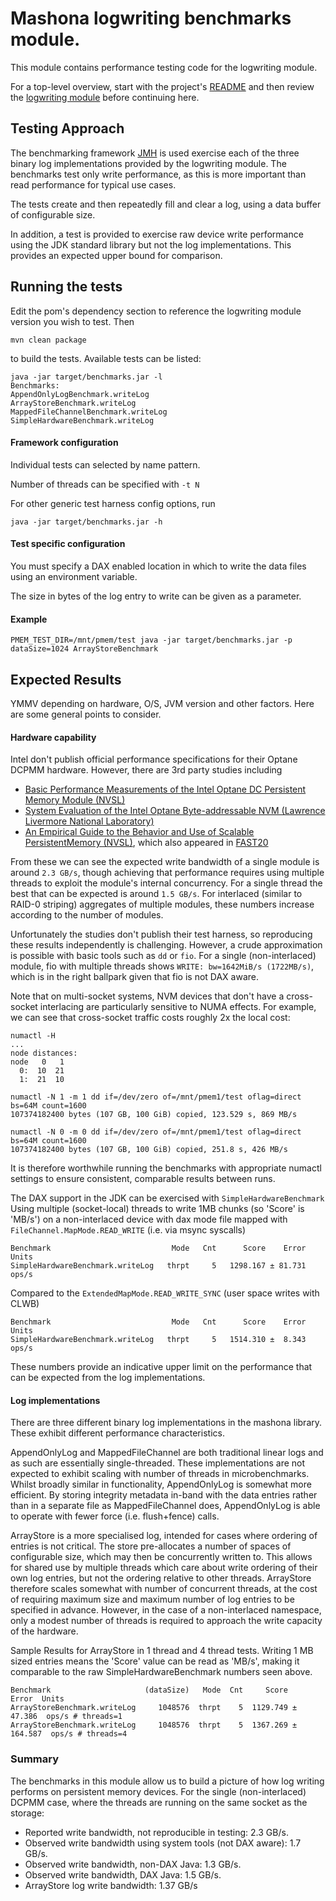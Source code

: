 # Mashona logwriting benchmarks module.

This module contains performance testing code for the logwriting module.

For a top-level overview, start with the project's [README](../README.md) and then review the [logwriting module](../logwriting) before continuing here.

## Testing Approach

The benchmarking framework [JMH](https://github.com/openjdk/jmh) is used exercise each of the three binary log implementations provided by the logwriting module.
The benchmarks test only write performance, as this is more important than read performance for typical use cases.

The tests create and then repeatedly fill and clear a log, using a data buffer of configurable size.

In addition, a test is provided to exercise raw device write performance using the JDK standard library but not the log implementations. This provides an expected upper bound for comparison.

## Running the tests

Edit the pom's dependency section to reference the logwriting module version you wish to test. Then
```
mvn clean package
```
to build the tests. Available tests can be listed:
```
java -jar target/benchmarks.jar -l
Benchmarks:
AppendOnlyLogBenchmark.writeLog
ArrayStoreBenchmark.writeLog
MappedFileChannelBenchmark.writeLog
SimpleHardwareBenchmark.writeLog
```
#### Framework configuration

Individual tests can selected by name pattern.

Number of threads can be specified with `-t N`

For other generic test harness config options, run
```
java -jar target/benchmarks.jar -h
```

#### Test specific configuration

You must specify a DAX enabled location in which to write the data files using an environment variable.

The size in bytes of the log entry to write can be given as a parameter.

#### Example

```
PMEM_TEST_DIR=/mnt/pmem/test java -jar target/benchmarks.jar -p dataSize=1024 ArrayStoreBenchmark
```

## Expected Results

YMMV depending on hardware, O/S, JVM version and other factors. Here are some general points to consider.

#### Hardware capability

Intel don't publish official performance specifications for their Optane DCPMM hardware.
However, there are 3rd party studies including
- [Basic Performance Measurements of the Intel Optane DC Persistent Memory Module (NVSL)](https://arxiv.org/pdf/1903.05714.pdf)
- [System Evaluation of the Intel Optane Byte-addressable NVM (Lawrence Livermore National Laboratory)](https://arxiv.org/pdf/1908.06503.pdf)
- [An Empirical Guide to the Behavior and Use of Scalable PersistentMemory (NVSL)](https://arxiv.org/pdf/1908.03583.pdf), which also appeared in [FAST20](https://www.usenix.org/system/files/fast20-yang.pdf)

From these we can see the expected write bandwidth of a single module is around `2.3 GB/s`, though achieving that performance requires using multiple threads to exploit the module's internal concurrency.
For a single thread the best that can be expected is around `1.5 GB/s`. For interlaced (similar to RAID-0 striping) aggregates of multiple modules, these numbers increase according to the number of modules.

Unfortunately the studies don't publish their test harness, so reproducing these results independently is challenging.
However, a crude approximation is possible with basic tools such as `dd` or `fio`.
For a single (non-interlaced) module, fio with multiple threads shows `WRITE: bw=1642MiB/s (1722MB/s)`, which is in the right ballpark given that fio is not DAX aware.

Note that on multi-socket systems, NVM devices that don't have a cross-socket interlacing are particularly sensitive to NUMA effects. For example, we can see that cross-socket traffic costs roughly 2x the local cost:
```
numactl -H
...
node distances:
node   0   1
  0:  10  21
  1:  21  10

numactl -N 1 -m 1 dd if=/dev/zero of=/mnt/pmem1/test oflag=direct bs=64M count=1600
107374182400 bytes (107 GB, 100 GiB) copied, 123.529 s, 869 MB/s

numactl -N 0 -m 0 dd if=/dev/zero of=/mnt/pmem1/test oflag=direct bs=64M count=1600
107374182400 bytes (107 GB, 100 GiB) copied, 251.8 s, 426 MB/s

```
It is therefore worthwhile running the benchmarks with appropriate numactl settings to ensure consistent, comparable results between runs.

The DAX support in the JDK can be exercised with `SimpleHardwareBenchmark`
Using multiple (socket-local) threads to write 1MB chunks (so 'Score' is 'MB/s') on a non-interlaced device with dax mode file mapped with `FileChannel.MapMode.READ_WRITE` (i.e. via msync syscalls)
```
Benchmark                           Mode   Cnt      Score    Error  Units
SimpleHardwareBenchmark.writeLog   thrpt     5   1298.167 ± 81.731  ops/s
```
Compared to the `ExtendedMapMode.READ_WRITE_SYNC` (user space writes with CLWB)
```
Benchmark                           Mode   Cnt      Score    Error  Units
SimpleHardwareBenchmark.writeLog   thrpt     5   1514.310 ±  8.343  ops/s
```

These numbers provide an indicative upper limit on the performance that can be expected from the log implementations.

#### Log implementations

There are three different binary log implementations in the mashona library.
These exhibit different performance characteristics.

AppendOnlyLog and MappedFileChannel are both traditional linear logs and as such are essentially single-threaded.
These implementations are not expected to exhibit scaling with number of threads in microbenchmarks.
Whilst broadly similar in functionality, AppendOnlyLog is somewhat more efficient.
By storing integrity metadata in-band with the data entries rather than in a separate file as MappedFileChannel does,
AppendOnlyLog is able to operate with fewer force (i.e. flush+fence) calls.

ArrayStore is a more specialised log, intended for cases where ordering of entries is not critical.
The store pre-allocates a number of spaces of configurable size, which may then be concurrently written to.
This allows for shared use by multiple threads which care about write ordering of their own log entries, but not the ordering relative to other threads.
ArrayStore therefore scales somewhat with number of concurrent threads, at the cost of requiring maximum size and maximum number of log entries to be specified in advance.
However, in the case of a non-interlaced namespace, only a modest number of threads is required to approach the write capacity of the hardware.

Sample Results for ArrayStore in 1 thread and 4 thread tests. Writing 1 MB sized entries means the 'Score' value can be read as 'MB/s', making it comparable to the raw SimpleHardwareBenchmark numbers seen above.
```
Benchmark                     (dataSize)   Mode  Cnt     Score     Error  Units
ArrayStoreBenchmark.writeLog     1048576  thrpt    5  1129.749 ±  47.386  ops/s # threads=1
ArrayStoreBenchmark.writeLog     1048576  thrpt    5  1367.269 ± 164.587  ops/s # threads=4
```

### Summary

The benchmarks in this module allow us to build a picture of how log writing performs on persistent memory devices.
For the single (non-interlaced) DCPMM case, where the threads are running on the same socket as the storage:

- Reported write bandwidth, not reproducible in testing: 2.3 GB/s.
- Observed write bandwidth using system tools (not DAX aware): 1.7 GB/s.
- Observed write bandwidth, non-DAX Java: 1.3 GB/s.
- Observed write bandwidth, DAX Java: 1.5 GB/s.
- ArrayStore log write bandwidth: 1.37 GB/s
